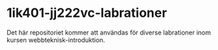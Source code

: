 1ik401-jj222vc-labrationer
==========================
Det här repositoriet kommer att användas för diverse labrationer inom kursen webbteknisk-introduktion.
